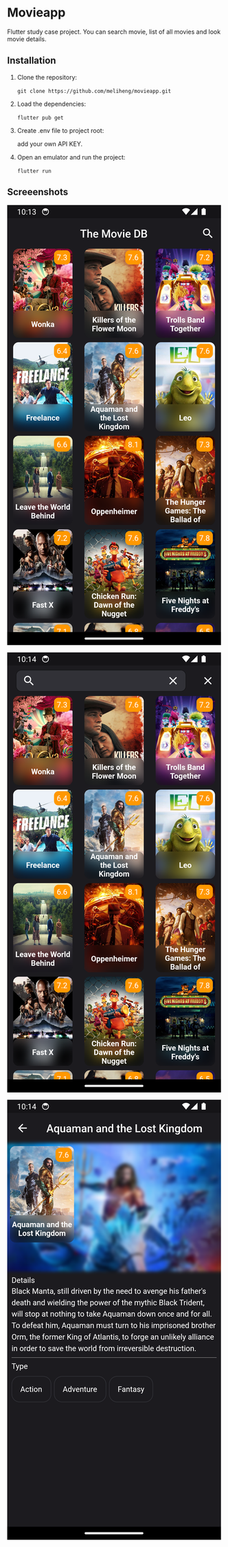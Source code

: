# Movieapp

Flutter study case project. You can search movie, list of all movies and look movie details.

## Installation

1. Clone the repository:

    `
git clone https://github.com/meliheng/movieapp.git
    `


2. Load the dependencies:

    `
flutter pub get
    `
    
5. Create .env file to project root:

    add your own API KEY.

44. Open an emulator and run the project:
    
    `
    flutter run
    `
## Screeenshots

![1](assets\images\1.png)

![2](assets\images\2.png)

![3](assets\images\3.png)

